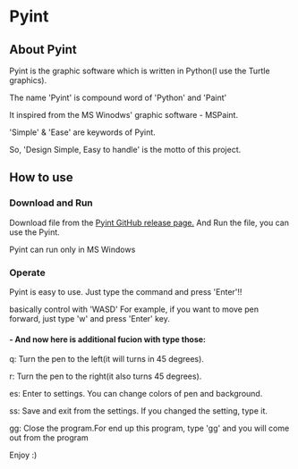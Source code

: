 # Pyint

## About Pyint

Pyint is the graphic software which is written in Python(I use the Turtle graphics).

The name 'Pyint' is compound word of 'Python' and 'Paint'

It inspired from the MS Winodws' graphic software - MSPaint.

'Simple' & 'Ease' are keywords of Pyint.

So, 'Design Simple, Easy to handle' is the motto of this project.

## How to use

### Download and Run

Download file from the [Pyint GitHub release page.](https://github.com/adam-p/markdown-here/wiki/Markdown-Cheatsheet#lines)
And Run the file, you can use the Pyint.

Pyint can run only in MS Windows

### Operate

Pyint is easy to use. Just type the command and press 'Enter'!!

basically control with 'WASD'
For example, if you want to move pen forward, just type 'w' and press 'Enter' key.

#### - And now here is additional fucion with type those:

q: Turn the pen to the left(it will turns in 45 degrees).

r: Turn the pen to the right(it also turns 45 degrees).

es: Enter to settings. You can change colors of pen and background.

ss: Save and exit from the settings. If you changed the setting, type it.

gg: Close the program.For end up this program, type 'gg' and you will come out from the program


Enjoy :)

